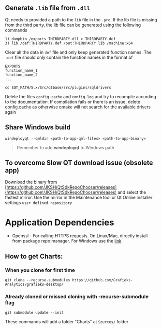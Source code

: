 ## Generate `.lib` file from `.dll`

Qt needs to provided a path to the `lib` file in the `.pro`. If the lib file is missing from the third party, the lib file can be generated using the following commands


```
1) dumpbin /exports THIRDPARTY.dll > THIRDPARTY.def
3) lib /def:THIRDPARTY.def /out:THIRDPARTY.lib /machine:x64
```

Clear all the data in `def` file and only keep generated function names. The `.def` file should only contain the function names in the format of

```
EXPORTS
function_name_1
function_name_2
...
```

`cd $QT_PATH/5.x/Src/qtbase/src/plugins/sqldrivers`

Delete the files `config.cache` and `config.log` and try to recompile according to the documentation. If compilation fails or there is an issue, delete config.cache as otherwise qmake will not search for the available drivers again

## Share Windows build

```
windeployqt --qmldir <path-to-app-qml-files> <path-to-app-binary>
```

> Remember to add **windeployqt** to Windows path

## To overcome Slow QT download issue (obsolete app)

Download the binary from [https://github.com/JKSH/QtSdkRepoChooser/releases](https://github.com/JKSH/QtSdkRepoChooser/releases) and select the fastest mirror. Use the mirror in the Maintenance tool or Qt Online installer settings `user defined repository`

# Application Dependencies

-   Openssl - For calling HTTPS requests. On Linux/Mac, directly install from package repo manager. For Windows use the [link](https://slproweb.com/products/Win32OpenSSL.html)

## How to get Charts: 
### When you clone for first time
``` 
git clone --recurse-submodules https://github.com/Grafieks-Analytics/grafieks-desktop/
```

### Already cloned or missed cloning with -recurse-submodule flag
```
git submodule update --init
```
These commands will add a folder "Charts" at `Sources/` folder